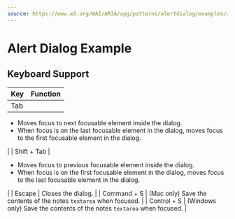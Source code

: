 ```yaml
---
source: https://www.w3.org/WAI/ARIA/apg/patterns/alertdialog/examples/alertdialog/
---
```

Alert Dialog Example
====================

Keyboard Support
----------------

| Key | Function |
| --- | --- |
| Tab | 
*   Moves focus to next focusable element inside the dialog.
*   When focus is on the last focusable element in the dialog, moves focus to the first focusable element in the dialog.

 |
| Shift + Tab | 

*   Moves focus to previous focusable element inside the dialog.
*   When focus is on the first focusable element in the dialog, moves focus to the last focusable element in the dialog.

 |
| Escape | Closes the dialog. |
| Command + S | (Mac only) Save the contents of the notes `textarea` when focused. |
| Control + S | (Windows only) Save the contents of the notes `textarea` when focused. |